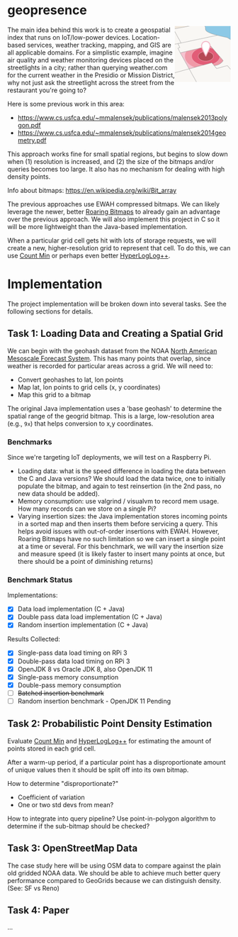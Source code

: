 # geopresence

<img src="docs/geo.png" width="25%" align="right"/>

The main idea behind this work is to create a geospatial index that runs on IoT/low-power devices. Location-based services, weather tracking, mapping, and GIS are all applicable domains. For a simplistic example, imagine air quality and weather monitoring devices placed on the streetlights in a city; rather than querying weather.com for the current weather in the Presidio or Mission District, why not just ask the streetlight across the street from the restaurant you're going to?

Here is some previous work in this area:

* https://www.cs.usfca.edu/~mmalensek/publications/malensek2013polygon.pdf
* https://www.cs.usfca.edu/~mmalensek/publications/malensek2014geometry.pdf

This approach works fine for small spatial regions, but begins to slow down when (1) resolution is increased, and (2) the size of the bitmaps and/or queries becomes too large. It also has no mechanism for dealing with high density points.

Info about bitmaps: https://en.wikipedia.org/wiki/Bit_array

The previous approaches use EWAH compressed bitmaps. We can likely leverage the newer, better [Roaring Bitmaps](https://roaringbitmap.org) to already gain an advantage over the previous approach. We will also implement this project in C so it will be more lightweight than the Java-based implementation.

When a particular grid cell gets hit with lots of storage requests, we will create a new, higher-resolution grid to represent that cell. To do this, we can use [Count Min](https://en.wikipedia.org/wiki/Count–min_sketch) or perhaps even better [HyperLogLog++](https://en.wikipedia.org/wiki/HyperLogLog).

# Implementation

The project implementation will be broken down into several tasks. See the following sections for details.

## Task 1: Loading Data and Creating a Spatial Grid

We can begin with the geohash dataset from the NOAA [North American Mesoscale Forecast System](https://www.ncdc.noaa.gov/data-access/model-data/model-datasets/north-american-mesoscale-forecast-system-nam). This has many points that overlap, since weather is recorded for particular areas across a grid. We will need to:

* Convert geohashes to lat, lon points
* Map lat, lon points to grid cells (x, y coordinates)
* Map this grid to a bitmap

The original Java implementation uses a 'base geohash' to determine the spatial range of the geogrid bitmap. This is a large, low-resolution area (e.g., `9x`) that helps conversion to x,y coordinates.

### Benchmarks

Since we're targeting IoT deployments, we will test on a Raspberry Pi.

* Loading data: what is the speed difference in loading the data between the C and Java versions? We should load the data twice, one to initially populate the bitmap, and again to test reinsertion (in the 2nd pass, no new data should be added). 
* Memory consumption: use valgrind / visualvm to record mem usage. How many records can we store on a single Pi?
* Varying insertion sizes: the Java implementation stores incoming points in a sorted map and then inserts them before servicing a query. This helps avoid issues with out-of-order insertions with EWAH. However, Roaring Bitmaps have no such limitation so we can insert a single point at a time or several. For this benchmark, we will vary the insertion size and measure speed (it is likely faster to insert many points at once, but there should be a point of diminishing returns)

### Benchmark Status

Implementations:
- [X] Data load implementation (C + Java)
- [X] Double pass data load implementation (C + Java)
- [X] Random insertion implementation (C + Java)

Results Collected:
- [X] Single-pass data load timing on RPi 3
- [X] Double-pass data load timing on RPi 3
- [X] OpenJDK 8 vs Oracle JDK 8, also OpenJDK 11
- [X] Single-pass memory consumption
- [X] Double-pass memory consumption
- [ ] ~~Batched insertion benchmark~~
- [ ] Random insertion benchmark - OpenJDK 11 Pending

## Task 2: Probabilistic Point Density Estimation

Evaluate [Count Min](https://en.wikipedia.org/wiki/Count–min_sketch) and [HyperLogLog++](https://en.wikipedia.org/wiki/HyperLogLog) for estimating the amount of points stored in each grid cell.

After a warm-up period, if a particular point has a disproportionate amount of unique values then it should be split off into its own bitmap.

How to determine "disproportionate?"
* Coefficient of variation
* One or two std devs from mean?

How to integrate into query pipeline? Use point-in-polygon algorithm to determine if the sub-bitmap should be checked?

## Task 3: OpenStreetMap Data

The case study here will be using OSM data to compare against the plain old gridded NOAA data. We should be able to achieve much better query performance compared to GeoGrids because we can distinguish density. (See: SF vs Reno)

## Task 4: Paper

...
